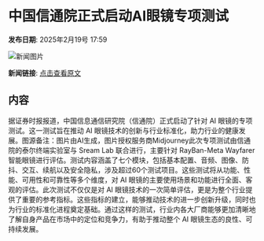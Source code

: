 # 中国信通院正式启动AI眼镜专项测试

**发布日期**: 2025年2月19号 17:59

![新闻图片](https://pic.chinaz.com/picmap/202304031607261764_0.jpg)

**新闻链接**: [点击查看原文](https://www.aibase.com/zh/news/15525)

## 内容

据证券时报报道，中国信息通信研究院（信通院）正式启动了针对 AI 眼镜的专项测试。这一测试旨在推动 AI 眼镜技术的创新与行业标准化，助力行业的健康发展。图源备注：图片由AI生成，图片授权服务商Midjourney此次专项测试由信通院的泰尔终端实验室与 Sream Lab 联合进行，主要针对 RayBan-Meta Wayfarer 智能眼镜进行评估。测试内容涵盖了七个模块，包括基本配置、音频、图像、防抖、交互、续航以及安全隐私，涉及超过60个测试项目。这些测试将从功能、性能、可用性和可靠性等多个维度，对 AI 眼镜的主要使用场景和功能进行全面、客观的评估。此次测试不仅仅是对 AI 眼镜技术的一次简单评估，更是为整个行业提供了重要的参考指标。这些指标的建立，能够推动技术的进一步创新升级，同时也为行业的标准化进程奠定基础。通过这样的测试，行业内各大厂商能够更加清晰地了解自身产品在市场中的定位和竞争力，有助于推动整个 AI 眼镜生态的良性、可持续发展。
